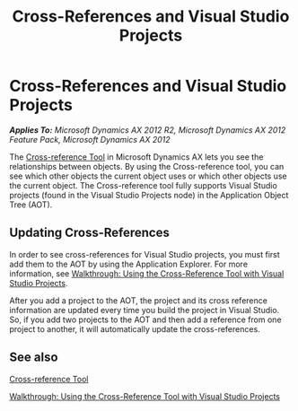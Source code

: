 ﻿---
title: Cross-References and Visual Studio Projects
TOCTitle: Cross-References and Visual Studio Projects
ms:assetid: 266c360d-92b4-4192-ac7b-b230ca09fa8d
ms:mtpsurl: https://msdn.microsoft.com/en-us/library/Gg889138(v=AX.60)
ms:contentKeyID: 35272037
ms.date: 11/21/2012
mtps_version: v=AX.60
---

# Cross-References and Visual Studio Projects 


_**Applies To:** Microsoft Dynamics AX 2012 R2, Microsoft Dynamics AX 2012 Feature Pack, Microsoft Dynamics AX 2012_

The [Cross-reference Tool](cross-reference-tool.md) in Microsoft Dynamics AX lets you see the relationships between objects. By using the Cross-reference tool, you can see which other objects the current object uses or which other objects use the current object. The Cross-reference tool fully supports Visual Studio projects (found in the Visual Studio Projects node) in the Application Object Tree (AOT).

## Updating Cross-References

In order to see cross-references for Visual Studio projects, you must first add them to the AOT by using the Application Explorer. For more information, see [Walkthrough: Using the Cross-Reference Tool with Visual Studio Projects](walkthrough-using-the-cross-reference-tool-with-visual-studio-projects.md).

After you add a project to the AOT, the project and its cross reference information are updated every time you build the project in Visual Studio. So, if you add two projects to the AOT and then add a reference from one project to another, it will automatically update the cross-references.

## See also

[Cross-reference Tool](cross-reference-tool.md)

[Walkthrough: Using the Cross-Reference Tool with Visual Studio Projects](walkthrough-using-the-cross-reference-tool-with-visual-studio-projects.md)

